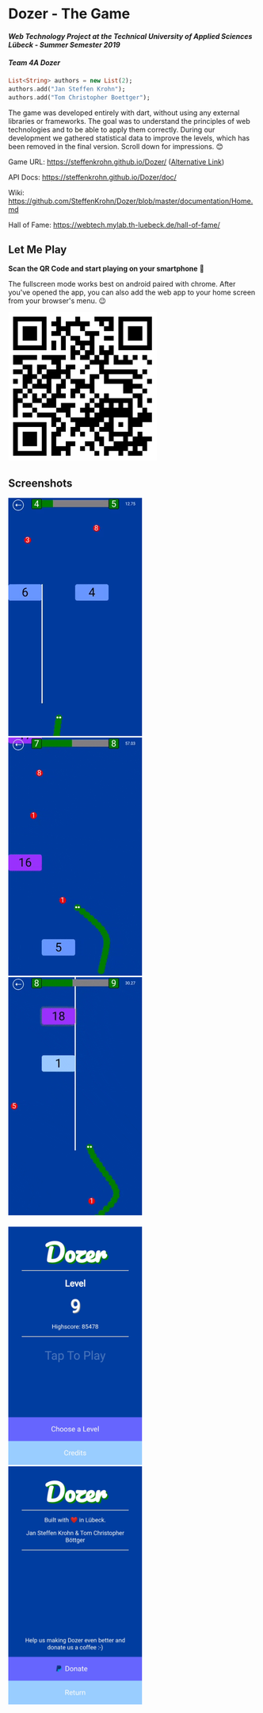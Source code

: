 # Dozer - The Game
#### _Web Technology Project at the Technical University of Applied Sciences Lübeck - Summer Semester 2019_
#### _Team 4A Dozer_

```dart
List<String> authors = new List(2);
authors.add("Jan Steffen Krohn");
authors.add("Tom Christopher Boettger");
```

The game was developed entirely with dart, without using any external libraries or frameworks. The goal was to understand the principles of web technologies and to be able to apply them correctly. During our development we gathered statistical data to improve the levels, which has been removed in the final version. Scroll down for impressions. :blush:

Game URL: https://steffenkrohn.github.io/Dozer/ ([Alternative Link](https://webtech.mylab.th-luebeck.de/hall-of-fame/ss2019/dozer/))

API Docs: https://steffenkrohn.github.io/Dozer/doc/

Wiki: https://github.com/SteffenKrohn/Dozer/blob/master/documentation/Home.md

Hall of Fame: https://webtech.mylab.th-luebeck.de/hall-of-fame/

## Let Me Play
**Scan the QR Code and start playing on your smartphone** :raised_hands:

The fullscreen mode works best on android paired with chrome. After you've opened the app, you can also add the web app to your home screen from your browser's menu. :wink:

<img src="documentation/uploads/qr-code.png" width="300" />

## Screenshots
<p float="left">
<img src="documentation/uploads/screenshots/lvl4.gif" width="270" />
<img src="documentation/uploads/screenshots/lvl7.gif" width="270" />
<img src="documentation/uploads/screenshots/lvl8.gif" width="270" />
</p>

#### 
<p float="left">
<img src="documentation/uploads/screenshots/home.jpg" width="270" />
<img src="documentation/uploads/screenshots/credits.jpg" width="270" />
</p>
